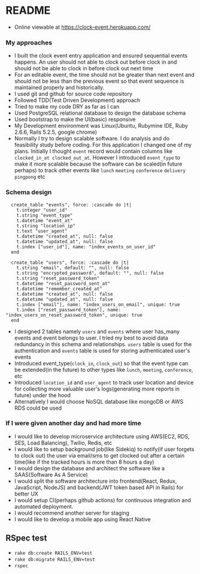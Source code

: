 # README
* Online viewable at https://clock-event.herokuapp.com/

### My approaches
* I built the clock event entry application and ensured sequential events happens.
  An user should not able to clock out before clock in and should not be able to clock in before clock out next time
* For an editable event, the time should not be greater than next event and should not be less than the previous event
  so that event sequence is maintained properly and historically.  
* I used git and github for source code repository
* Followed TDD(Test Driven Development) approach
* Tried to make my code DRY as far as I can
* Used PostgreSQL relational database to design the database schema
* Used bootstrap to make the UI(basic) responsive
* My Development environment was Linux(Ubuntu, Rubymine IDE, Ruby 2.6.6, Rails 5.2.5, google chrome)
* Normally I try to design scalable software. I do analysis and do feasibility study before coding.
  For this application I changed one of my plans. Initially I thought `event` record would contain
  columns like `clocked_in_at clocked_out_at`. However I introduced `event_type` to make it more scalable
  because the software can be scaled(in future perhaps) to track other events like `lunch` `meeting` `conference` `delivery` `pingpong` etc

### Schema design
```
  create_table "events", force: :cascade do |t|
    t.integer "user_id"
    t.string "event_type"
    t.datetime "event_at"
    t.string "location_ip"
    t.text "user_agent"
    t.datetime "created_at", null: false
    t.datetime "updated_at", null: false
    t.index ["user_id"], name: "index_events_on_user_id"
  end

  create_table "users", force: :cascade do |t|
    t.string "email", default: "", null: false
    t.string "encrypted_password", default: "", null: false
    t.string "reset_password_token"
    t.datetime "reset_password_sent_at"
    t.datetime "remember_created_at"
    t.datetime "created_at", null: false
    t.datetime "updated_at", null: false
    t.index ["email"], name: "index_users_on_email", unique: true
    t.index ["reset_password_token"], name: "index_users_on_reset_password_token", unique: true
  end
```
* I designed 2 tables namely `users` and `events` where user has_many events and event 
  belongs to user. I tried my best to avoid data redundancy  in this schema and relationships.
  `users` table is used for the authentication and `events` table is used for storing authenticated user's events
* Introduced event_type(`clock_in`, `clock_out`) so that the event type can be extended(in the future) to other types
  like `lunch`, `meeting`, `conference`, etc 
* Introduced `location_id` and `user_agent` to track user location and device
  for collecting more valuable user's logs(generating more reports in future) under the hood
* Alternatively I would choose NoSQL database like mongoDB or AWS RDS could be used  
  
### If I were given another day and had more time
* I would like to develop microservice architecture using AWS(EC2, RDS, SES, Load Balancing), Twilio, Redis, etc
* I would like to setup background job(like Sidekiq) to notify(if user forgets to clock out) the user via email/sms
  to get clocked out after a certain time(like if the tracked hours is more than 8 hours a day)
* I would design the database and architect the software like a SAAS(Software As A Service) 
* I would split the software architecture into frontend(React, Redux, JavaScript, NodeJS) and backend(JWT token based API in Rails) for better UX
* I would setup CI(perhaps github actions) for continuous integration and automated deployment.
* I would recommend another server for staging
* I would like to develop a mobile app using React Native


## RSpec test
* `rake db:create RAILS_ENV=test`
* `rake db:migrate RAILS_ENV=test`
* `rspec`